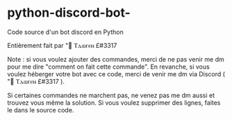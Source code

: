 # python-discord-bot-
Code source d'un bot discord en Python

Entièrement fait par "🍍 Ⲧⲇⲱⲅⲉⲛ £#3317

Note : si vous voulez ajouter des commandes, merci de ne pas venir me dm pour me dire "comment on fait cette commande". En revanche, si vous voulez héberger votre bot avec ce code, merci de venir me dm via Discord ( "🍍 Ⲧⲇⲱⲅⲉⲛ £#3317 ).

Si certaines commandes ne marchent pas, ne venez pas me dm aussi et trouvez vous même la solution. Si vous voulez supprimer des lignes, faites le dans le source code.
